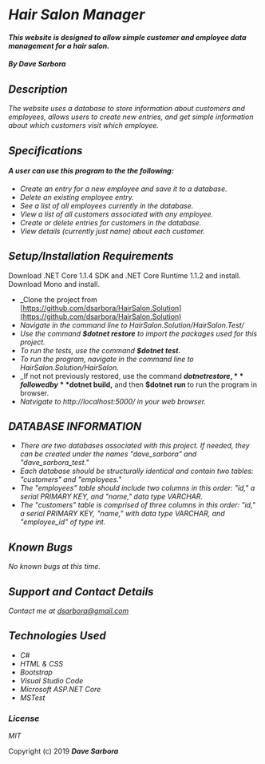 # _Hair Salon Manager_

#### _This website is designed to allow simple customer and employee data management for a hair salon._

#### _By **Dave Sarbora**_

## _Description_
_The website uses a database to store information about customers and employees, allows users to create new entries, and get simple information about which customers visit which employee._

## _Specifications_
#### _A user can use this program to the the following:_
* _Create an entry for a new employee and save it to a database._
* _Delete an existing employee entry._
* _See a list of all employees currently in the database._
* _View a list of all customers associated with any employee._
* _Create or delete entries for customers in the database._
* _View details (currently just name) about each customer._

## _Setup/Installation Requirements_
Download .NET Core 1.1.4 SDK and .NET Core Runtime 1.1.2 and install.
Download Mono and install.

* _Clone the project from [https://github.com/dsarbora/HairSalon.Solution](https://github.com/dsarbora/HairSalon.Solution)
* _Navigate in the command line to HairSalon.Solution/HairSalon.Test/_
* _Use the command **$dotnet restore** to import the packages used for this project._
* _To run the tests, use the command **$dotnet test.**_
* _To run the program, navigate in the command line to HairSalon.Solution/HairSalon._
* _If not not previously restored, use the command **$dotnet restore,** followed by **$dotnet build,** and then **$dotnet run** to run the program in browser.
* _Natvigate to http://localhost:5000/ in your web browser._

## _DATABASE INFORMATION_
* _There are two databases associated with this project. If needed, they can be created under the names "dave_sarbora" and "dave_sarbora_test."_
* _Each database should be structurally identical and contain two tables: "customers" and "employees."_
* _The "employees" table should include two columns in this order: "id," a serial PRIMARY KEY, and "name," data type VARCHAR._
* _The "customers" table is comprised of three columns in this order: "id," a serial PRIMARY KEY, "name," with data type VARCHAR, and "employee_id" of type int._

## _Known Bugs_
_No known bugs at this time._

## _Support and Contact Details_
_Contact me at [dsarbora@gmail.com](dsarbora@gmail.com)_

## _Technologies Used_
* _C#_
* _HTML & CSS_
* _Bootstrap_
* _Visual Studio Code_
* _Microsoft ASP.NET Core_
* _MSTest_

### _License_

*MIT*

Copyright (c) 2019 **_Dave Sarbora_**